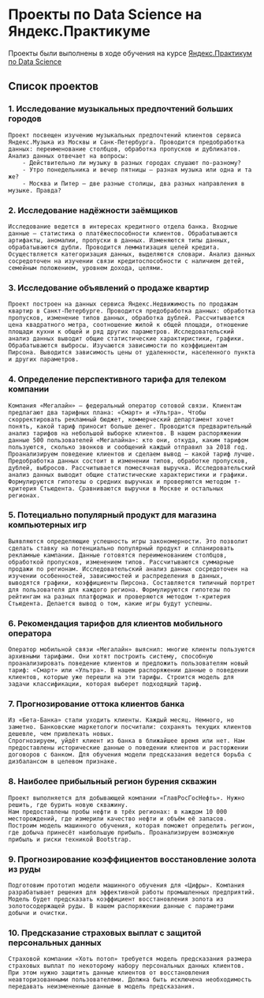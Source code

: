 # Проекты по Data Science на Яндекс.Практикуме
Проекты были выполнены в ходе обучения на курсе [Яндекс.Практикум по Data Science]

## Список проектов

### 1. Исследование музыкальных предпочтений больших городов
    Проект посвещен изучению музыкальных предпочтений клиентов сервиса Яндекс.Музыка из Москвы и Санк-Петербурга. Проводится предобработка данных: переименование столбцов, обработка пропусков и дубликатов. Анализ данных отвечает на вопросы:
        - Действительно ли музыку в разных городах слушают по-разному?
        - Утро понедельника и вечер пятницы — разная музыка или одна и та же?
        - Москва и Питер — две разные столицы, два разных направления в музыке. Правда?
### 2. Исследование надёжности заёмщиков
    Исследование ведется в интересах кредитного отдела банка. Входные данные — статистика о платёжеспособности клиентов. Обрабатываются артифакты, аномалии, пропуски в данных. Изменяются типы данных, обрабатываются дубли. Проводится лемматизация целей кредита. Осуществляется категоризация данных, выделяются словари. Анализ данных сосредоточен на изучении связи кредитоспособности с наличием детей, семейным положением, уровнем дохода, целями.
### 3. Исследование объявлений о продаже квартир
    Проект построен на данных сервиса Яндекс.Недвижимость по продажам квартир в Санкт-Петербурге. Проводится предобработка данных: обработка пропусков, изменение типов данных, обработка дублей. Рассчитывается цена квадратного метра, соотношение жилой к общей площади, отношение площади кухни к общей и ряд других параметров. Исследовательский анализ данных выводит общие статистические характиристики, графики. Обрабатываются выбросы. Изучаются зависимости по коэффициентам Пирсона. Выводится зависимость цены от удаленности, населенного пункта и других параметров.
### 4. Определение перспективного тарифа для телеком компании
    Компания «Мегалайн» — федеральный оператор сотовой связи. Клиентам предлагают два тарифных плана: «Смарт» и «Ультра». Чтобы скорректировать рекламный бюджет, коммерческий департамент хочет понять, какой тариф приносит больше денег. Проводится предварительный анализ тарифов на небольшой выборке клиентов. В нашем распоряжении данные 500 пользователей «Мегалайна»: кто они, откуда, каким тарифом пользуются, сколько звонков и сообщений каждый отправил за 2018 год. Проанализируем поведение клиентов и сделаем вывод — какой тариф лучше. Предобработка данных состоит в изменении типов, обработке пропусков, дублей, выбросов. Рассчитывается помесячная выручка. Исследовательский анализ данных выводит общие статистические характеристики и графики. Формулируются гипотезы о средних выручках и проверяются методом т-критерия Стьюдента. Сравниваются выручки в Москве и остальных регионах.
### 5. Потециально популярный продукт для магазина компьютерных игр
    Выявляются определяющие успешность игры закономерности. Это позволит сделать ставку на потенциально популярный продукт и спланировать рекламные кампании. Данные готовятся переименованием столбцов, обработкой пропусков, изменением типов. Рассчитываются суммарные продажи по регионам. Исследовательский анализ данных сосредоточен на изучении особенностей, зависимостей и распределения в данных, выводятся графики, коэффициенты Пирсона. Составляется типичный портрет для пользователя для каждого региона. Формулируются гипотезы по рейтингам на разных платформах и проверяются методом т-критерия Стьюдента. Делается вывод о том, какие игры будут успешны.
### 6. Рекомендация тарифов для клиентов мобильного оператора
    Оператор мобильной связи «Мегалайн» выяснил: многие клиенты пользуются архивными тарифами. Они хотят построить систему, способную проанализировать поведение клиентов и предложить пользователям новый тариф: «Смарт» или «Ультра». В нашем распоряжении данные о поведении клиентов, которые уже перешли на эти тарифы. Строится модель для задачи классификации, которая выберет подходящий тариф.
### 7. Прогнозирование оттока клиентов банка
    Из «Бета-Банка» стали уходить клиенты. Каждый месяц. Немного, но заметно. Банковские маркетологи посчитали: сохранять текущих клиентов дешевле, чем привлекать новых.
    Спрогнозируем, уйдёт клиент из банка в ближайшее время или нет. Нам предоставлены исторические данные о поведении клиентов и расторжении договоров с банком. Для обучения модели предсказания ведется борьба с дизбалансом в целевом признаке.
### 8. Наиболее прибыльный регион бурения скважин
    Проект выполняется для добывающей компании «ГлавРосГосНефть». Нужно решить, где бурить новую скважину.
    Нам предоставлены пробы нефти в трёх регионах: в каждом 10 000 месторождений, где измерили качество нефти и объём её запасов. Построим модель машинного обучения, которая поможет определить регион, где добыча принесёт наибольшую прибыль. Проанализируем возможную прибыль и риски техникой Bootstrap.
### 9. Прогнозирование коэффициентов восстановление золота из руды
    Подготовим прототип модели машинного обучения для «Цифры». Компания разрабатывает решения для эффективной работы промышленных предприятий.
    Модель будет предсказать коэффициент восстановления золота из золотосодержащей руды. В нашем распоряжении данные с параметрами добычи и очистки.
### 10. Предсказание страховых выплат с защитой персональных данных
    Страховой компании «Хоть потоп» требуется модель предсказания размера страховых выплат по некоторому набору персональных данных клиентов. При этом нужно защитить данные клиентов от восстановления неавторизованными пользователями. Должна быть исключена необходимость передавать неизмененные данные в модель предсказания.
[Яндекс.Практикум по Data Science]: https://praktikum.yandex.ru/data-scientist/